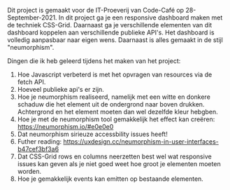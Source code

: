 Dit project is gemaakt voor de IT-Proeverij van Code-Café op 28-September-2021. In dit project ga je een responsive dashboard maken met de techniek CSS-Grid. Daarnaast ga je verschillende elementen van dit dashboard koppelen aan verschillende publieke API's. Het dashboard is volledig aanpasbaar naar eigen wens. Daarnaast is alles gemaakt in de stijl "neumorphism". 

Dingen die ik heb geleerd tijdens het maken van het project:

1. Hoe Javascript verbeterd is met het opvragen van resources via de fetch API.
2. Hoeveel publieke api's er zijn.
3. Hoe je neumorphism realiseerd, namelijk met een witte en donkere schaduw die het element uit de ondergrond naar boven drukken. Achtergrond en het element moeten dan wel dezelfde kleur hebgben.
4. Hoe je met de neumorphism tool gemakkelijk het effect kan creëren: https://neumorphism.io/#e0e0e0 
5. Dat neumorphism sirieuze accessbility issues heeft! 
6. Futher reading: https://uxdesign.cc/neumorphism-in-user-interfaces-b47cef3bf3a6
7. Dat CSS-Grid rows en columns neerzetten best wel wat responsive issues kan geven als je niet goed weet hoe groot je elementen moeten worden.
8. Hoe je gemakkelijk events kan emitten op bestaande elementen.